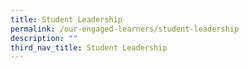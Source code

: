 ```yaml
---
title: Student Leadership
permalink: /our-engaged-learners/student-leadership
description: ""
third_nav_title: Student Leadership
---
```


